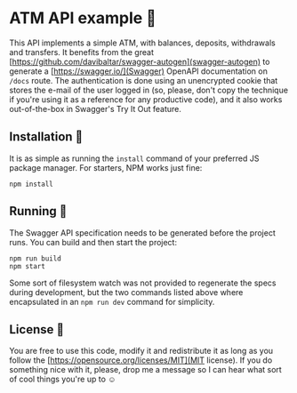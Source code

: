 # ATM API example 🏧

This API implements a simple ATM, with balances, deposits, withdrawals and transfers. It benefits from the great [https://github.com/davibaltar/swagger-autogen](swagger-autogen) to generate a [https://swagger.io/](Swagger) OpenAPI documentation on `/docs` route.
The authentication is done using an unencrypted cookie that stores the e-mail of the user logged in (so, please, don't copy the technique if you're using it as a reference for any productive code), and it also works out-of-the-box in Swagger's Try It Out feature.

## Installation 🔧

It is as simple as running the `install` command of your preferred JS package manager. For starters, NPM works just fine:

```
npm install
```

## Running 🚀

The Swagger API specification needs to be generated before the project runs. You can build and then start the project:

```
npm run build
npm start
```

Some sort of filesystem watch was not provided to regenerate the specs during development, but the two commands listed above where encapsulated in an `npm run dev` command for simplicity.

## License 📖

You are free to use this code, modify it and redistribute it as long as you follow the [https://opensource.org/licenses/MIT](MIT license).
If you do something nice with it, please, drop me a message so I can hear what sort of cool things you're up to ☺
